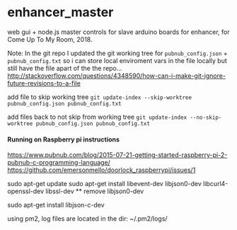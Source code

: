 # enhancer_master
web gui + node.js master controls for slave arduino boards for enhancer, for Come Up To My Room, 2018.

Note: 
In the git repo I updated the git working tree for `pubnub_config.json` + `pubnub_config.txt`  so i can store local enviroment vars in the file locally but still have the file apart of the the repo... http://stackoverflow.com/questions/4348590/how-can-i-make-git-ignore-future-revisions-to-a-file 

add file to skip working tree
`git update-index --skip-worktree pubnub_config.json pubnub_config.txt`

add files back to not skip from working tree
`git update-index --no-skip-worktree pubnub_config.json pubnub_config.txt`

#### Running on Raspberry pi instructions

https://www.pubnub.com/blog/2015-07-21-getting-started-raspberry-pi-2-pubnub-c-programming-language/
https://github.com/emersonmello/doorlock_raspberrypi/issues/1

sudo apt-get update
sudo apt-get install libevent-dev libjson0-dev libcurl4-openssl-dev libssl-dev
** remove libjson0-dev

sudo apt-get install libjson-c-dev


using pm2, log files are located in the dir: ~/.pm2/logs/